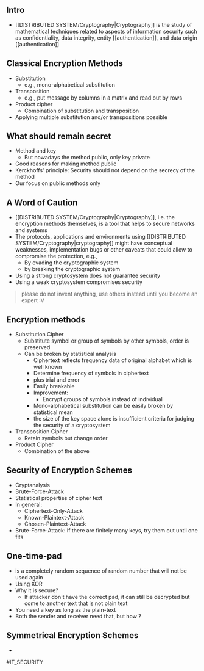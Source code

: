 ## Intro
* [[DISTRIBUTED SYSTEM/Cryptography|Cryptography]] is the study of mathematical techniques related to aspects of information security such as confidentiality, data integrity, entity [[authentication]], and data origin [[authentication]] 
## Classical Encryption Methods
* Substitution
	* e.g., mono-alphabetical substitution 
* Transposition
	* e.g., put message by columns in a matrix and read out by rows
* Product cipher
	* Combination of substitution and transposition 
* Applying multiple substitution and/or transpositions possible
## What should remain secret
* Method and key
	* But nowadays the method public, only key private
* Good reasons for making method public 
* Kerckhoffs' principle: Security should not depend on the secrecy of the method
* Our focus on public methods only
## A Word of Caution
* [[DISTRIBUTED SYSTEM/Cryptography|Cryptography]], i.e. the encryption methods themselves, is a tool that helps to secure networks and systems
* The protocols, applications and environments using [[DISTRIBUTED SYSTEM/Cryptography|cryptography]] might have conceptual weaknesses, implementation bugs or other caveats that could allow to compromise the protection, e.g.,
	* By evading the cryptographic system
	* by breaking the cryptographic system
* Using a strong cryptosystem does not guarantee security
* Using a weak cryptosystem compromises security
> please do not invent anything, use others instead until you become an expert :V
## Encryption methods 
* Substitution Cipher
	* Substitute symbol or group of symbols by other symbols, order is preserved
	* Can be broken by statistical analysis
		* Ciphertext reflects frequency data of original alphabet which is well known
		* Determine frequency of symbols in ciphertext
		* plus trial and error
		* Easily breakable
		* Improvement:
			* Encrypt groups of symbols instead of individual
		* Mono-alphabetical substitution can be easily broken by statistical mean
		* the size of the key space alone is insufficient criteria for judging the security of a cryptosystem
* Transposition Cipher
	* Retain symbols but change order
* Product Cipher
	* Combination of the above
## Security of Encryption Schemes
* Cryptanalysis
* Brute-Force-Attack
* Statistical properties of cipher text
* In general:
	* Ciphertext-Only-Attack
	* Known-Plaintext-Attack
	* Chosen-Plaintext-Attack
* Brute-Force-Attack: If there are finitely many keys, try them out until one fits
## One-time-pad
* is a completely random sequence of random number that will not be used again 
* Using XOR
* Why it is secure?
	* If attacker don't have the correct pad, it can still be decrypted but come to another text that is not plain text
* You need a key as long as the plain-text
* Both the sender and receiver need that, but how ?
## Symmetrical Encryption Schemes
* 
#IT_SECURITY 